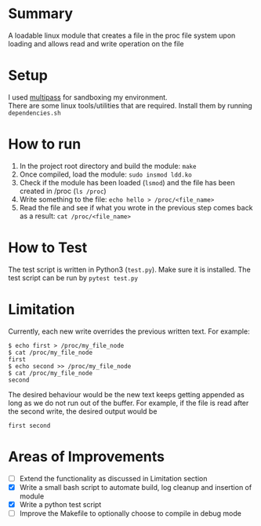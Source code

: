 # Summary
A loadable linux module that creates a file in the proc file system upon loading and allows read and write operation on the file

# Setup
I used [multipass](https://canonical.com/multipass) for sandboxing my environment.\
There are some linux tools/utilities that are required. Install them by running `dependencies.sh`

# How to run
1. In the project root directory and build the module: `make`
2. Once compiled, load the module: `sudo insmod ldd.ko`
3. Check if the module has been loaded (`lsmod`) and the file has been created in /proc (`ls /proc`)
4. Write something to the file: `echo hello > /proc/<file_name>`
5. Read the file and see if what you wrote in the previous step comes back as a result: `cat /proc/<file_name>`

# How to Test
The test script is written in Python3 (`test.py`). Make sure it is installed. The test script can be run by `pytest test.py`

# Limitation
Currently, each new write overrides the previous written text. For example:
```
$ echo first > /proc/my_file_node
$ cat /proc/my_file_node
first
$ echo second >> /proc/my_file_node
$ cat /proc/my_file_node
second
```
The desired behaviour would be the new text keeps getting appended as long as we do not run out of the buffer. For example, if the file is read after the second write, the desired output would be
```
first second
```

# Areas of Improvements 
- [ ] Extend the functionality as discussed in Limitation section
- [x] Write a small bash script to automate build, log cleanup and insertion of module
- [x] Write a python test script
- [ ] Improve the Makefile to optionally choose to compile in debug mode
